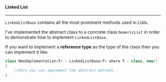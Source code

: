 #### Linked List
---

`LinkedListBase` contains all the most prominent methods used in Lists. 

I've implemented the abstract class to a concrete class `NumericList` in order to demonstrate how to implement `LinkedListBase`.

If you want to implement a __reference type__ as the type of the class then you can implement it like:

```c#
class NewImplementation<T> : LinkedListBase<T> where T : class, new()
{
    //Here you can implement the abstract methods.
}
```
